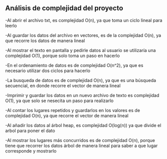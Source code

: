 
**Análisis de complejidad del proyecto**
--------------------------------------------

-Al abrir el archivo txt, es complejidad O(n), ya que toma un ciclo lineal para leerlo

-Al guardar los datos del archivo en vectores, es de la complejidad O(n), ya que recorre los datos de manera lineal

-Al mostrar el texto en pantalla y pedirle datos al usuario se utilizaría una complejidad O(1), porque solo toma un paso en hacerlo

-En el ordenamiento de datos es de complejidad O(n^2), ya que es necesario utilizar dos ciclos para hacerlo

-La busqueda de datos es de complejidad O(n), ya que es una búsqueda secuencial, en donde recorre el vector de manera lineal

-Imprimir y guardar los datos en un nuevo archivo de texto es complejidad O(1), ya que solo se nesecita un paso para realizarlo

-Al contar los lugares repetidos y guardarlos en los valores es de complejidad O(n), ya que recorre el vector de manera lineal

-Al añadir los datos al árbol heap, es complejidad O(log(n)) ya que divide el arbol para poner el dato

-Al mostrar los lugares más concurridos es de complejidad O(n), porque tiene que recorrer los datos árbol de manera lineal para saber a que lugar corresponde y mostrarlo
